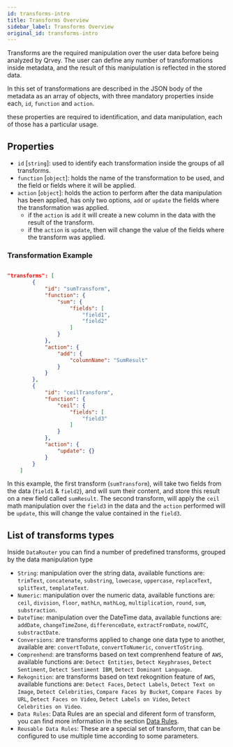 ```yaml
---
id: transforms-intro
title: Transforms Overview
sidebar_label: Transforms Overview
original_id: transforms-intro
---
```

<div style={{textAlign: "justify"}}>

Transforms are the required manipulation over the user data before being analyzed by Qrvey. The user can define any number of transformations inside metadata, and the result of this manipulation is reflected in the stored data. 

In this set of transformations are described in the JSON body of the metadata as an array of objects, with three mandatory properties inside each, `id`, `function` and `action`.

these properties are required to identification, and data manipulation, each of those has a particular usage.

## Properties

-   `id` [`string`]: used to identify each transformation inside the groups of all transforms.
-   `function` [`object`]: holds the name of the transformation to be used, and the field or fields where it will be applied.
-   `action` [`object`]: holds the action to perform after the data manipulation has been applied, has only two options, `add` or `update` the fields where the transformation was applied.
    -   if the `action` is `add` it will create a new column in the data with the result of the transform.
    -   if the `action` is `update`, then will change the value of the fields where the transform was applied.

### Transformation Example

```json

"transforms": [
        {
            "id": "sumTransform",
            "function": {
                "sum": {
                    "fields": [
                        "field1",
                        "field2"
                    ]
                }
            },
            "action": {
                "add": {
                	"columnName": "SumResult"
                }
            }
        },
        {
            "id": "ceilTransform",
            "function": {
                "ceil": {
                    "fields": [
                        "field3"
                    ]
                }
            },
            "action": {
                "update": {}
            }
        }
    ]

```

In this example, the first transform (`sumTransform`), will take two fields from the data (`field1` & `field2`), and will sum their content, and store this result on a new field called `sumResult`.
The second transform, will apply the `ceil` math manipulation over the `field3` in the data and the `action` performed will be `update`, this will change the value contained in the `field3`.

## List of transforms types

Inside `DataRouter` you can find a number of predefined transforms, grouped by the data manipulation type

-   `String`: manipulation over the string data, available functions are: `trimText`, `concatenate`, `substring`, `lowecase`, `uppercase`, `replaceText`, `splitText`, `templateText`.
-   `Numeric`: manipulation over the numeric data, available functions are: `ceil`, `division`, `floor`, `mathLn`, `mathLog`, `multiplication`, `round`, `sum`, `substraction`.
-   `DateTime`: manipulation over the DateTime data, available functions are: `addDate`, `changeTimeZone`, `differenceDate`, `extractFromDate`, `nowUTC`, `substractDate`.
-   `Conversions`: are transforms applied to change one data type to another, available are: `convertToDate`, `convertToNumeric`, `convertToString`.
-   `Comprenhend`: are transforms based on text comprenhend feature of `AWS`, available functions are: `Detect Entities`, `Detect Keyphrases`, `Detect Sentiment`, `Detect Sentiment IBM`, `Detect Dominant Language`.
-   `Rekognition`: are transforms based on text rekognition feature of `AWS`, available functions are: `Detect Faces`, `Detect Labels`, `Detect Text on Image`, `Detect Celebrities`, `Compare Faces by Bucket`, `Compare Faces by URL`, `Detect Faces on Video`, `Detect Labels on Video`, `Detect Celebrities on Video`. 
-   `Data Rules`: Data Rules are an special and diferent form of transform, you can find more information in the section [Data Rules](data-router/DataRules/data-rules-intro.md).
-   `Reusable Data Rules`: These are a special set of transform, that can be configured to use multiple time according to some parameters.

</div>
